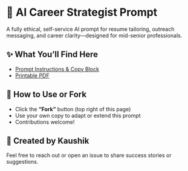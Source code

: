 # 🧠 AI Career Strategist Prompt

A fully ethical, self-service AI prompt for resume tailoring, outreach messaging, and career clarity—designed for mid-senior professionals.

## ✨ What You’ll Find Here
- [Prompt Instructions & Copy Block](AI_Career_Strategist_Prompt.md)
- [Printable PDF](AI_Career_Strategist_Prompt.pdf)

## 🔁 How to Use or Fork
- Click the **“Fork”** button (top right of this page)
- Use your own copy to adapt or extend this prompt
- Contributions welcome!

## 👋 Created by Kaushik
Feel free to reach out or open an issue to share success stories or suggestions.

